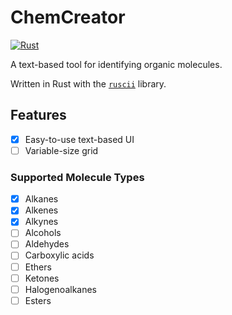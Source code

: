 # ChemCreator

[![Rust](https://github.com/pumken/chemcreator/actions/workflows/rust.yml/badge.svg)](https://github.com/pumken/chemcreator/actions/workflows/rust.yml)

A text-based tool for identifying organic molecules.

Written in Rust with the [`ruscii`](https://github.com/lemunozm/ruscii) library.

## Features

- [x] Easy-to-use text-based UI
- [ ] Variable-size grid

### Supported Molecule Types

- [x] Alkanes
- [x] Alkenes
- [x] Alkynes
- [ ] Alcohols
- [ ] Aldehydes
- [ ] Carboxylic acids
- [ ] Ethers
- [ ] Ketones
- [ ] Halogenoalkanes
- [ ] Esters
